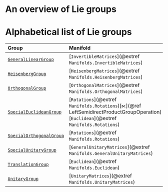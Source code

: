# An overview of Lie groups

# Alphabetical list of Lie groups

| Group | Manifold | ``∘`` | Comment |
|:------|:---------|:---------:|:------|
| [`GeneralLinearGroup`](@ref) | [`InvertibleMatrices`](@extref `Manifolds.InvertibleMatrices`) | [`*`](@ref MatrixMultiplicationGroupOperation) | |
| [`HeisenbergGroup`](@ref) | [`HeisenbergMatrices`](@extref `Manifolds.HeisenbergMatrices`) | [`*`](@ref MatrixMultiplicationGroupOperation) | |
| [`OrthogonalGroup`](@ref) | [`OrthogonalMatrices`](@extref `Manifolds.OrthogonalMatrices`) | [`*`](@ref MatrixMultiplicationGroupOperation) | This can be interpreted as all rotations and reflections. |
| [`SpecialEuclideanGroup`](@ref) | [`Rotations`](@extref `Manifolds.Rotations`)[`⋉`](@ref LeftSemidirectProductGroupOperation)[`Euclidean`](@extref `Manifolds.Rotations`) | [`∘`](@ref LeftSemidirectProductGroupOperation) | Analogously you can also use a [`⋊`](@ref RightSemidirectProductGroupOperation) if you prefer tuples `(t,R)` having the rotation matrix in the second component |
| [`SpecialOrthogonalGroup`](@ref) | [`Rotations`](@extref `Manifolds.Rotations`) | [`*`](@ref MatrixMultiplicationGroupOperation) | |
| [`SpecialUnitaryGroup`](@ref) | [`GeneralUnitaryMatrices`](@extref `Manifolds.GeneralUnitaryMatrices`) | [`*`](@ref MatrixMultiplicationGroupOperation) | |
| [`TranslationGroup`](@ref) | [`Euclidean`](@extref `Manifolds.Euclidean`) | [`+`](@ref AdditionGroupOperation) | |
| [`UnitaryGroup`](@ref) | [`UnitaryMatrices`](@extref `Manifolds.UnitaryMatrices`) | [`*`](@ref MatrixMultiplicationGroupOperation) | |
